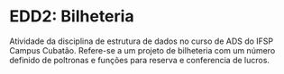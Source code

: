 # EDD2: Bilheteria
Atividade da disciplina de estrutura de dados no curso de ADS do IFSP Campus Cubatão. Refere-se a um projeto de bilheteria com um número definido de poltronas e funções para reserva e conferencia de lucros.
